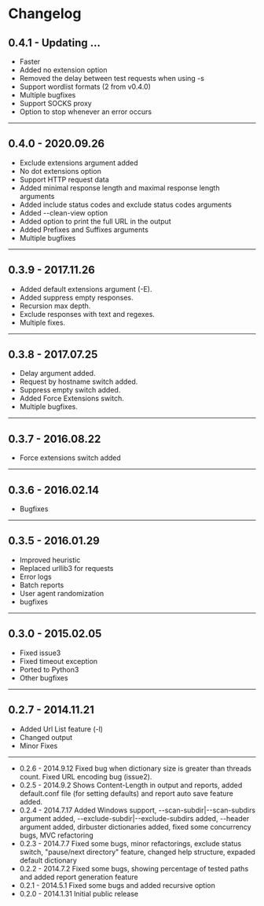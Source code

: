 # Changelog


0.4.1 - Updating ...
---------
- Faster
- Added no extension option
- Removed the delay between test requests when using -s
- Support wordlist formats (2 from v0.4.0)
- Multiple bugfixes
- Support SOCKS proxy
- Option to stop whenever an error occurs

---------

0.4.0 - 2020.09.26
---------
- Exclude extensions argument added
- No dot extensions option
- Support HTTP request data
- Added minimal response length and maximal response length arguments
- Added include status codes and exclude status codes arguments
- Added --clean-view option
- Added option to print the full URL in the output
- Added Prefixes and Suffixes arguments
- Multiple bugfixes

---------

0.3.9 - 2017.11.26
---------
- Added default extensions argument (-E).
- Added suppress empty responses.
- Recursion max depth.
- Exclude responses with text and regexes.
- Multiple fixes.

---------

0.3.8 - 2017.07.25
---------
- Delay argument added.
- Request by hostname switch added.
- Suppress empty switch added.
- Added Force Extensions switch.
- Multiple bugfixes.

---------

0.3.7 - 2016.08.22
---------
- Force extensions switch added

---------

0.3.6 - 2016.02.14
---------
- Bugfixes

---------

0.3.5 - 2016.01.29
---------
- Improved heuristic
- Replaced urllib3 for requests 
- Error logs
- Batch reports 
- User agent randomization 
- bugfixes

---------

0.3.0 - 2015.02.05
---------
- Fixed issue3
- Fixed timeout exception
- Ported to Python3
- Other bugfixes

---------

0.2.7 - 2014.11.21
---------
- Added Url List feature (-l)
- Changed output
- Minor Fixes

---------

- 0.2.6 - 2014.9.12 Fixed bug when dictionary size is greater than threads count. Fixed URL encoding bug (issue2).
- 0.2.5 - 2014.9.2 Shows Content-Length in output and reports, added default.conf file (for setting defaults) and report auto save feature added.
- 0.2.4 - 2014.7.17 Added Windows support, --scan-subdir|--scan-subdirs argument added, --exclude-subdir|--exclude-subdirs added, --header argument added, dirbuster dictionaries added, fixed some concurrency bugs, MVC refactoring
- 0.2.3 - 2014.7.7 Fixed some bugs, minor refactorings, exclude status switch, "pause/next directory" feature, changed help structure, expaded default dictionary
- 0.2.2 - 2014.7.2 Fixed some bugs, showing percentage of tested paths and added report generation feature
- 0.2.1 - 2014.5.1 Fixed some bugs and added recursive option
- 0.2.0 - 2014.1.31 Initial public release
